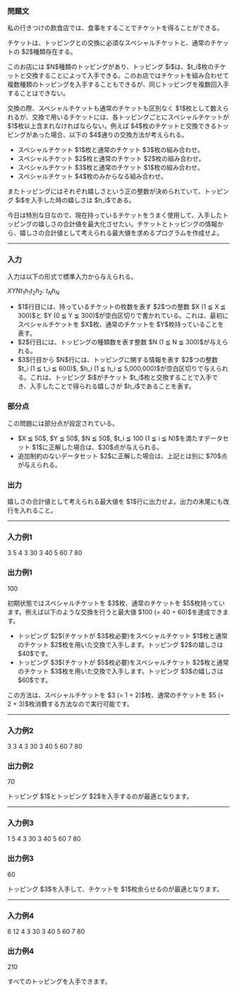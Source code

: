 
<div>

<div>

<div>

<section>

### **問題文**

<p>
私の行きつけの飲食店では、食事をすることでチケットを得ることができる。
</p>

<p>
チケットは、トッピングとの交換に必須なスペシャルチケットと、通常のチケットの $2$種類存在する。
</p>

<p>
このお店には $N$種類のトッピングがあり、トッピング $i$は、$t_i$枚のチケットと交換することによって入手できる。このお店ではチケットを組み合わせて複数種類のトッピングを入手することもできるが、同じトッピングを複数回入手することはできない。
</p>

<p>
交換の際、スペシャルチケットも通常のチケットも区別なく $1$枚として数えられるが、交換で用いるチケットには、各トッピングごとにスペシャルチケットが $1$枚以上含まれなければならない。例えば $4$枚のチケットと交換できるトッピングがあった場合、以下の $4$通りの交換方法が考えられる。
</p>

<ul>

<li>
スペシャルチケット $1$枚と通常のチケット $3$枚の組み合わせ。
</li>

<li>
スペシャルチケット $2$枚と通常のチケット $2$枚の組み合わせ。
</li>

<li>
スペシャルチケット $3$枚と通常のチケット $1$枚の組み合わせ。
</li>

<li>
スペシャルチケット $4$枚のみからなる組み合わせ。
</li>

</ul>

<p>
またトッピングにはそれぞれ嬉しさという正の整数が決められていて、トッピング $i$を入手した時の嬉しさは $h_i$である。
</p>

<p>
今日は特別な日なので、現在持っているチケットをうまく使用して、入手したトッピングの嬉しさの合計値を最大化させたい。チケットとトッピングの情報から、嬉しさの合計値として考えられる最大値を求めるプログラムを作成せよ。
</p>

</section>

</div>

---

<div>

<div>

<section>

### **入力**

<p>
入力は以下の形式で標準入力から与えられる。
</p>

<div>

$X$$Y$$N$$t_1$$h_1$$t_2$$h_2$:
$t_N$$h_N$
</div>

<ul>

<li>
$1$行目には、持っているチケットの枚数を表す $2$つの整数 $X (1 ≦ X ≦ 300)$と $Y (0 ≦ Y ≦ 300)$が空白区切りで書かれている。これは、最初にスペシャルチケットを $X$枚、通常のチケットを $Y$枚持っていることを表す。
</li>

<li>
$2$行目には、トッピングの種類数を表す整数 $N (1 ≦ N ≦ 300)$が与えられる。
</li>

<li>
$3$行目から $N$行には、トッピングに関する情報を表す $2$つの整数 $t_i (1 ≦ t_i ≦ 600)$, $h_i (1 ≦ h_i ≦ 5,000,000)$が空白区切りで与えられる。これは、トッピング $i$がチケット $t_i$枚と交換することで入手でき、入手したことで得られる嬉しさが $h_i$であることを表す。
</li>

</ul>

</section>

</div>

<div>

<section>

### **部分点**

<p>
この問題には部分点が設定されている。
</p>

<ul>

<li>
$X ≦ 50$, $Y ≦ 50$, $N ≦ 50$, $t_i ≦ 100 (1 ≦ i ≦ N)$を満たすデータセット $1$に正解した場合は、$30$点が与えられる。
</li>

<li>
追加制約のないデータセット $2$に正解した場合は、上記とは別に $70$点が与えられる。
</li>

</ul>

</section>

</div>

<div>

<section>

### **出力**

<p>
嬉しさの合計値として考えられる最大値を $1$行に出力せよ。出力の末尾にも改行を入れること。
</p>

</section>

</div>

</div>

---

<div>

<section>

### **入力例1**

<div>

3 5
4
3 30
3 40
5 60
7 80

</div>

</section>

</div>

<div>

<section>

### **出力例1**

<div>

100

</div>

<p>
初期状態ではスペシャルチケットを $3$枚、通常のチケットを $5$枚持っています。例えば以下のような交換を行うと最大値 $100 (= 40 + 60)$を達成できます。
</p>

<ul>

<li>
トッピング $2$(チケットが $3$枚必要)をスペシャルチケット $1$枚と通常のチケット $2$枚を用いた交換で入手します。トッピング $2$の嬉しさは $40$です。
</li>

<li>
トッピング $3$(チケットが $5$枚必要)をスペシャルチケット $2$枚と通常のチケット $3$枚を用いた交換で入手します。トッピング $3$の嬉しさは $60$です。
</li>

</ul>

<p>
この方法は、スペシャルチケットを $3 (= 1 + 2)$枚、通常のチケットを $5 (= 2 + 3)$枚消費する方法なので実行可能です。
</p>

</section>

</div>

---

<div>

<section>

### **入力例2**

<div>

3 3
4
3 30
3 40
5 60
7 80

</div>

</section>

</div>

<div>

<section>

### **出力例2**

<div>

70

</div>

<p>
トッピング $1$とトッピング $2$を入手するのが最適となります。
</p>

</section>

</div>

---

<div>

<section>

### **入力例3**

<div>

1 5
4
3 30
3 40
5 60
7 80

</div>

</section>

</div>

<div>

<section>

### **出力例3**

<div>

60

</div>

<p>
トッピング $3$を入手して、チケットを $1$枚余らせるのが最適となります。
</p>

</section>

</div>

---

<div>

<section>

### **入力例4**

<div>

6 12
4
3 30
3 40
5 60
7 80

</div>

</section>

</div>

<div>

<section>

### **出力例4**

<div>

210

</div>

<p>
すべてのトッピングを入手できます。
</p>

</section>

</div>

</div>

</div>

